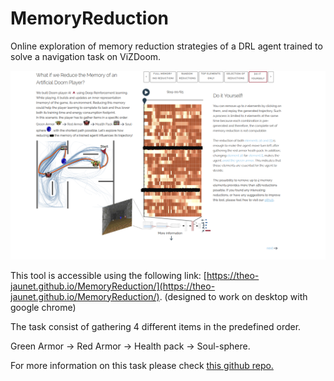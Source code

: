 # MemoryReduction
Online exploration of memory reduction strategies of a DRL agent trained to solve a navigation task on ViZDoom.

<img src="https://github.com/Theo-Jaunet/MemoryReduction/blob/master/assets/screenshot.png" />

This tool is accessible using the following link: [https://theo-jaunet.github.io/MemoryReduction/](https://theo-jaunet.github.io/MemoryReduction/). (designed to work on desktop with google chrome)


The task consist of gathering 4 different items in the predefined order. 

Green Armor -> Red Armor -> Health pack -> Soul-sphere.




For more information on this task please check [this github repo.](https://github.com/edbeeching/3d_control_deep_rl)




